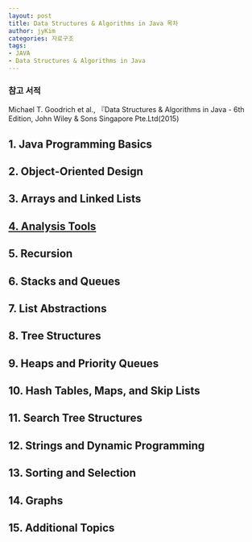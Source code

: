 ```yaml
---
layout: post
title: Data Structures & Algorithms in Java 목차
author: jyKim
categories: 자료구조
tags:
- JAVA
- Data Structures & Algorithms in Java
---
```


### 참고 서적
Michael T. Goodrich et al., 『Data Structures & Algorithms in Java - 6th Edition, John Wiley & Sons Singapore Pte.Ltd(2015)

## 1. Java Programming Basics

## 2. Object-Oriented Design

## 3. Arrays and Linked Lists

## [4. Analysis Tools](https://kjy11.github.io/blog/자료구조/2022/05/11/자료구조-Analysis-Tools.html)

## 5. Recursion

## 6. Stacks and Queues

## 7. List Abstractions

## 8. Tree Structures

## 9. Heaps and Priority Queues

## 10. Hash Tables, Maps, and Skip Lists

## 11. Search Tree Structures

## 12. Strings and Dynamic Programming

## 13. Sorting and Selection

## 14. Graphs

## 15. Additional Topics
